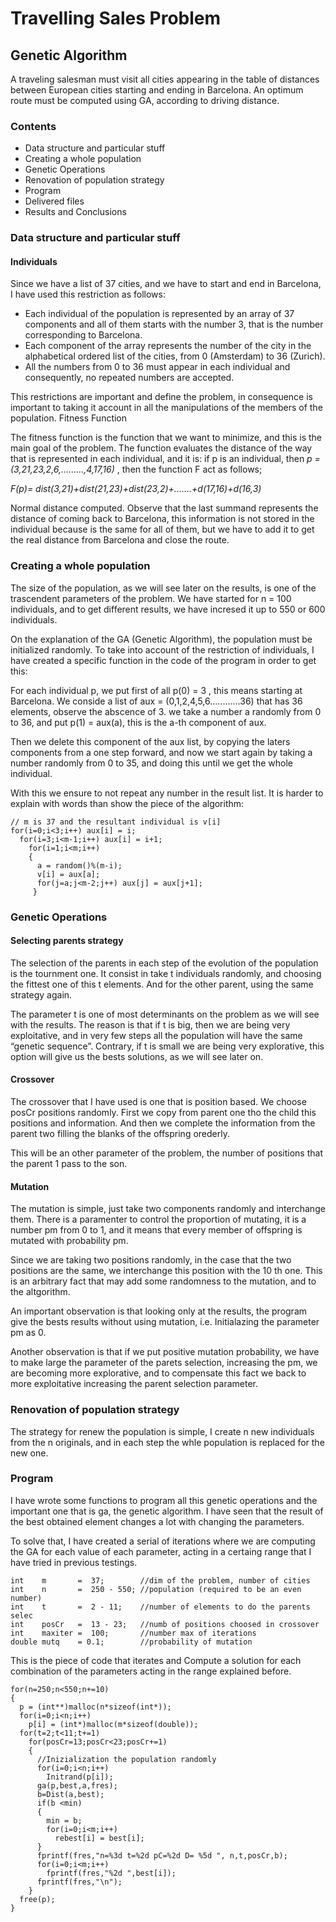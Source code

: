 # Travelling Sales Problem 

## Genetic Algorithm

A traveling salesman must visit all cities appearing in the table of distances between
European cities starting and ending in Barcelona. An optimum route must be computed
using GA, according to driving distance.

### Contents
* Data structure and particular stuff
* Creating a whole population
* Genetic Operations
* Renovation of population strategy
* Program
* Delivered files
* Results and Conclusions

### Data structure and particular stuff
#### Individuals
Since we have a list of 37 cities, and we have to start and end in Barcelona, I have used this restriction as
follows:
* Each individual of the population is represented by an array of 37 components and all of them starts with
the number 3, that is the number corresponding to Barcelona.
* Each component of the array represents the number of the city in the alphabetical ordered list of the cities,
from 0 (Amsterdam) to 36 (Zurich).
* All the numbers from 0 to 36 must appear in each individual and consequently, no repeated numbers are
accepted.

This restrictions are important and define the problem, in consequence is important to taking it account in all 
the manipulations of the members of the population. 
Fitness Function

The fitness function is the function that we want to minimize, and this is the main goal of the problem.
The function evaluates the distance of the way that is represented in each individual, and it is: if p is an 
individual, then *p = (3,21,23,2,6,.........,4,17,16)* , then the function F act as follows;

  *F(p)= dist(3,21)+dist(21,23)+dist(23,2)+.......+d(17,16)+d(16,3)*

Normal distance computed. Observe that the last summand represents the distance of coming back to 
Barcelona, this information is not stored in the individual because is the same for all of them, but we have to 
add it to get the real distance from Barcelona and close the route. 

### Creating a whole population

The size of the population, as we will see later on the results, is one of the trascendent parameters of the 
problem. We have started for n = 100 individuals, and to get different results, we have incresed it up to 550 
or 600 individuals.

On the explanation of the GA (Genetic Algorithm), the population must be initialized randomly. To take into 
account of the restriction of individuals, I have created a specific function in the code of the program in order 
to get this:

For each individual p, we put first of all p(0) = 3 , this means starting at Barcelona.
We conside a list of aux = (0,1,2,4,5,6............36) that has 36 elements, observe the abscence of 3.
we take a number a randomly from 0 to 36, and put p(1) = aux(a), this is the a-th component of aux.

Then we delete this component of the aux list, by copying the laters components from a one step 
forward, and now we start again by taking a number randomly from 0 to 35, and doing this until we 
get the whole individual. 

With this we ensure to not repeat any number in the result list. 
It is harder to explain with words than show the piece of the algorithm:

```
// m is 37 and the resultant individual is v[i]
for(i=0;i<3;i++) aux[i] = i; 
  for(i=3;i<m-1;i++) aux[i] = i+1; 
    for(i=1;i<m;i++) 
    { 
      a = random()%(m-i); 
      v[i] = aux[a]; 
      for(j=a;j<m-2;j++) aux[j] = aux[j+1]; 
     }
```

### Genetic Operations

#### Selecting parents strategy

The selection of the parents in each step of the evolution of the population is the tournment one. It consist in 
take t individuals randomly, and choosing the fittest one of this t elements. And for the other parent, using the
same strategy again.

The parameter t is one of most determinants on the problem as we will see with the results. The reason is 
that if t is big, then we are being very exploitative, and in very few steps all the population will have the same 
“genetic sequence”. Contrary, if t is small we are being very explorative, this option will give us the bests 
solutions, as we will see later on.

#### Crossover

The crossover that I have used is one that is position based. We choose posCr positions randomly. First we 
copy from parent one tho the child this positions and information. And then we complete the information from 
the parent two filling the blanks of the offspring orederly.

This will be an other parameter of the problem, the number of positions that the parent 1 pass to the son.

#### Mutation

The mutation is simple, just take two components randomly and interchange them.
There is a paramenter to control the proportion of mutating, it is a number pm from 0 to 1, and it means that 
every member of offspring is mutated with probability pm.

Since we are taking two positions randomly, in the case that the two positions are the same, we interchange 
this position with the 10 th one. This is an arbitrary fact that may add some randomness to the mutation, and 
to the altgorithm.

An important observation is that looking only at the results, the program give the bests results without using 
mutation, i.e. Initialazing the parameter pm as 0.

Another observation is that if we put positive mutation probability, we have to make large the parameter of 
the parets selection, increasing the pm, we are becoming more explorative, and to compensate this fact we 
back to more exploitative increasing the parent selection parameter. 

### Renovation of population strategy

The strategy for renew the population is simple, I create n new individuals from the n originals, and in each 
step the whle population is replaced for the new one.

### Program

I have wrote some functions to program all this genetic operations and the important one that is ga, the 
genetic algorithm. I have seen that the result of the best obtained element changes a lot with changing the 
parameters.

To solve that, I have created a serial of iterations where we are computing the GA for each value of each 
parameter, acting in a certaing range that I have tried in previous testings.

```
int    m       =  37;        //dim of the problem, number of cities
int    n       =  250 - 550; //population (required to be an even number) 
int    t       =  2 - 11;    //number of elements to do the parents selec 
int    posCr   =  13 - 23;   //numb of positions choosed in crossover 
int    maxiter =  100;       //number max of iterations
double mutq    = 0.1;        //probability of mutation
```

This is the piece of code that iterates and Compute a solution for each combination of the parameters acting 
in the range explained before.

```
for(n=250;n<550;n+=10) 
{
  p = (int**)malloc(n*sizeof(int*)); 
  for(i=0;i<n;i++) 
    p[i] = (int*)malloc(m*sizeof(double)); 
  for(t=2;t<11;t+=1) 
    for(posCr=13;posCr<23;posCr+=1) 
    { 
      //Inizialization the population randomly 
      for(i=0;i<n;i++) 
        Initrand(p[i]); 
      ga(p,best,a,fres); 
      b=Dist(a,best); 
      if(b <min) 
      { 
        min = b; 
        for(i=0;i<m;i++) 
          rebest[i] = best[i]; 
      } 
      fprintf(fres,"n=%3d t=%2d pC=%2d D= %5d ", n,t,posCr,b); 
      for(i=0;i<m;i++) 
        fprintf(fres,"%2d ",best[i]); 
      fprintf(fres,"\n"); 
    } 
  free(p); 
}
```
